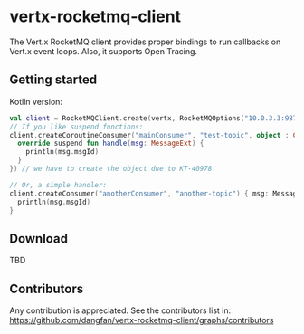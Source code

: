 # vertx-rocketmq-client

The Vert.x RocketMQ client provides proper bindings to run callbacks on Vert.x event loops.
Also, it supports Open Tracing.

## Getting started

Kotlin version:

```Kotlin
val client = RocketMQClient.create(vertx, RocketMQOptions("10.0.3.3:9877"))
// If you like suspend functions:
client.createCoroutineConsumer("mainConsumer", "test-topic", object : CoroutineHandler<MessageExt> {
  override suspend fun handle(msg: MessageExt) {
    println(msg.msgId)
  }
}) // we have to create the object due to KT-40978

// Or, a simple handler:
client.createConsumer("anotherConsumer", "another-topic") { msg: MessageExt ->
  println(msg.msgId)
}
```

## Download

TBD

## Contributors

Any contribution is appreciated. See the contributors list in: https://github.com/dangfan/vertx-rocketmq-client/graphs/contributors
